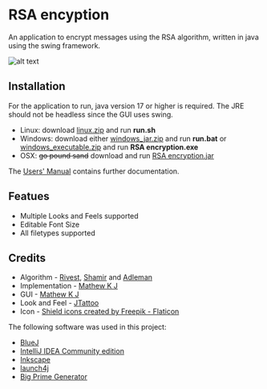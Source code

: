 # RSA encyption

An application to encrypt messages using the RSA algorithm, written in java using the swing framework.

![alt text](screenshots/key.png)

## Installation

For the application to run, java version 17 or higher is required. The JRE should not be headless since the GUI uses swing.

- Linux: download [linux.zip](https://github.com/MathewKJ2048/RSA-encryption/blob/main/downloads/linux.zip?raw=true) and run __run.sh__
- Windows: download either [windows_jar.zip](https://github.com/MathewKJ2048/RSA-encryption/blob/main/downloads/windows_jar.zip?raw=true) and run __run.bat__ or [windows_executable.zip](https://github.com/MathewKJ2048/RSA-encryption/blob/main/downloads/windows_executable.zip?raw=true)  and run __RSA encryption.exe__
- OSX: ~~go pound sand~~ download and run [RSA encryption.jar](https://rebrand.ly/r1ckr0l13r)

The [Users' Manual](https://github.com/MathewKJ2048/RSA-encryption/blob/main/doc/Users'%20Manual.md) contains further documentation.

## Featues

- Multiple Looks and Feels supported
- Editable Font Size
- All filetypes supported

## Credits

- Algorithm - [Rivest](https://scholar.google.com/citations?user=6qE0tdAAAAAJ&hl=en), [Shamir](https://scholar.google.com/citations?user=EHLBP20AAAAJ&hl=en) and [Adleman](https://viterbi.usc.edu/directory/faculty/Adleman/Leonard)
- Implementation - [Mathew K J](https://github.com/MathewKJ2048)
- GUI - [Mathew K J](https://github.com/MathewKJ2048)
- Look and Feel - [JTattoo](http://www.jtattoo.net)
- Icon - <a href="https://www.flaticon.com/free-icons/shield" title="shield icons">Shield icons created by Freepik - Flaticon</a>

The following software was used in this project:

- [BlueJ](https://www.bluej.org/)
- [IntelliJ IDEA Community edition](https://www.jetbrains.com/idea/)
- [Inkscape](https://inkscape.org/)
- [launch4j](http://launch4j.sourceforge.net/)
- [Big Prime Generator](https://bigprimes.org/)
